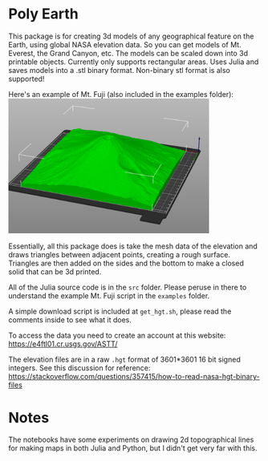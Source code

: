 # Poly Earth

This package is for creating 3d models of any geographical feature on the Earth, using global NASA elevation data. So you can get models of Mt. Everest, the Grand Canyon, etc. The models can be scaled down into 3d printable objects. Currently only supports rectangular areas. Uses Julia and saves models into a .stl binary format. Non-binary stl format is also supported!

Here's an example of Mt. Fuji (also included in the examples folder):
<img src=mt_fuji_model.png alt="mt. fuji model" width=400/>

Essentially, all this package does is take the mesh data of the elevation and draws triangles between adjacent points, creating a rough surface. Triangles are then added on the sides and the bottom to make a closed solid that can be 3d printed.

All of the Julia source code is in the `src` folder. Please peruse in there to understand the example Mt. Fuji script in the `examples` folder.

A simple download script is included at `get_hgt.sh`, please read the comments inside to see what it does.

To access the data you need to create an account at this website: https://e4ftl01.cr.usgs.gov/ASTT/

The elevation files are in a raw `.hgt` format of 3601*3601 16 bit signed integers. See this discussion for reference:
https://stackoverflow.com/questions/357415/how-to-read-nasa-hgt-binary-files

# Notes

The notebooks have some experiments on drawing 2d topographical lines for making maps in both Julia and Python, but I didn't get very far with this.
